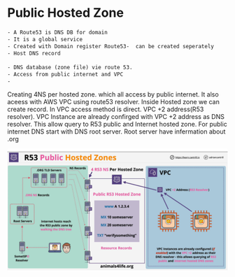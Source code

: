 # Public Hosted Zone
    - A Route53 is DNS DB for domain
    - It is a global service
    - Created with Domain register Route53-  can be created seperately
    - Host DNS record 

    - DNS database (zone file) vie route 53.
    - Access from public internet and VPC
    - 

Creating 4NS per hosted zone. which all access by public internet. It also aceess with AWS VPC using route53 resolver. Inside Hosted zone we can create record.  In VPC access method is direct. VPC +2 address(R53 resolver). VPC Instance are already confirged with VPC +2 address as DNS resolver. This allow query to R53 public and Internet hosted zone. 
For public internet DNS start with DNS root server. Root server have infermation about .org 

![alt](./asset/publichostedzone.png)